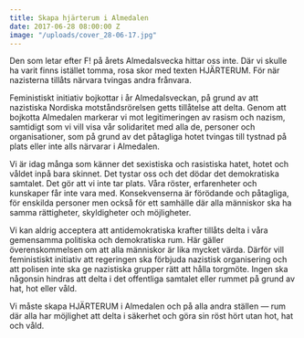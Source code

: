 ```yaml
---
title: Skapa hjärterum i Almedalen
date: 2017-06-28 08:00:00 Z
image: "/uploads/cover_28-06-17.jpg"
---
```


Den som letar efter F! på årets Almedalsvecka hittar oss inte. Där vi skulle ha varit finns istället tomma, rosa skor med texten HJÄRTERUM. För när nazisterna tillåts närvara tvingas andra frånvara.

Feministiskt initiativ bojkottar i år Almedalsveckan, på grund av att nazistiska Nordiska motståndsrörelsen getts tillåtelse att delta. Genom att bojkotta Almedalen markerar vi mot legitimeringen av rasism och nazism, samtidigt som vi vill visa vår solidaritet med alla de, personer och organisationer, som på grund av det påtagliga hotet tvingas till tystnad på plats eller inte alls närvarar i Almedalen.

Vi är idag många som känner det sexistiska och rasistiska hatet, hotet och våldet inpå bara skinnet. Det tystar oss och det dödar det demokratiska samtalet. Det gör att vi inte tar plats. Våra röster, erfarenheter och kunskaper får inte vara med. Konsekvenserna är förödande och påtagliga, för enskilda personer men också för ett samhälle där alla människor ska ha samma rättigheter, skyldigheter och möjligheter.

Vi kan aldrig acceptera att antidemokratiska krafter tillåts delta i våra gemensamma politiska och demokratiska rum. Här gäller överenskommelsen om att alla människor är lika mycket värda. Därför vill feministiskt initiativ att regeringen ska förbjuda nazistisk organisering och att polisen inte ska ge nazistiska grupper rätt att hålla torgmöte. Ingen ska någonsin hindras att delta i det offentliga samtalet eller rummet på grund av hat, hot eller våld.

Vi måste skapa HJÄRTERUM i Almedalen och på alla andra ställen — rum där alla har möjlighet att delta i säkerhet och göra sin röst hört utan hot, hat och våld.